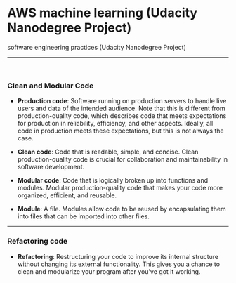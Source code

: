 # AWS machine learning (Udacity Nanodegree Project)
 software engineering practices (Udacity Nanodegree Project)

____

$~$

### Clean and Modular Code



+ **Production code**: Software running on production servers to handle live users and data of the intended audience. Note that this is different from production-quality code, which describes code that meets expectations for production in reliability, efficiency, and other aspects. Ideally, all code in production meets these expectations, but this is not always the case.

+ **Clean code**: Code that is readable, simple, and concise. Clean production-quality code is crucial for collaboration and maintainability in software development.

+ **Modular code**: Code that is logically broken up into functions and modules. Modular production-quality code that makes your code more organized, efficient, and reusable.

+ **Module**: A file. Modules allow code to be reused by encapsulating them into files that can be imported into other files.
___



### Refactoring code



+ **Refactoring**: Restructuring your code to improve its internal structure without changing its external functionality. This gives you a chance to clean and modularize your program after you've got it working.

